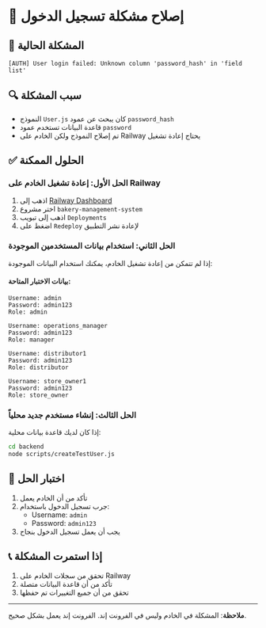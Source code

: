 # 🔧 إصلاح مشكلة تسجيل الدخول

## 🚨 المشكلة الحالية

```
[AUTH] User login failed: Unknown column 'password_hash' in 'field list'
```

## 🔍 سبب المشكلة

- النموذج `User.js` كان يبحث عن عمود `password_hash`
- قاعدة البيانات تستخدم عمود `password`
- تم إصلاح النموذج ولكن الخادم على Railway يحتاج إعادة تشغيل

## ✅ الحلول الممكنة

### الحل الأول: إعادة تشغيل الخادم على Railway

1. اذهب إلى [Railway Dashboard](https://railway.app/dashboard)
2. اختر مشروع `bakery-management-system`
3. اذهب إلى تبويب `Deployments`
4. اضغط على `Redeploy` لإعادة نشر التطبيق

### الحل الثاني: استخدام بيانات المستخدمين الموجودة

إذا لم تتمكن من إعادة تشغيل الخادم، يمكنك استخدام البيانات الموجودة:

#### بيانات الاختبار المتاحة:

```
Username: admin
Password: admin123
Role: admin

Username: operations_manager
Password: admin123
Role: manager

Username: distributor1
Password: admin123
Role: distributor

Username: store_owner1
Password: admin123
Role: store_owner
```

### الحل الثالث: إنشاء مستخدم جديد محلياً

إذا كان لديك قاعدة بيانات محلية:

```bash
cd backend
node scripts/createTestUser.js
```

## 🎯 اختبار الحل

1. تأكد من أن الخادم يعمل
2. جرب تسجيل الدخول باستخدام:
   - Username: `admin`
   - Password: `admin123`
3. يجب أن يعمل تسجيل الدخول بنجاح

## 📞 إذا استمرت المشكلة

1. تحقق من سجلات الخادم على Railway
2. تأكد من أن قاعدة البيانات متصلة
3. تحقق من أن جميع التغييرات تم حفظها

---

**ملاحظة**: المشكلة في الخادم وليس في الفرونت إند. الفرونت إند يعمل بشكل صحيح.
